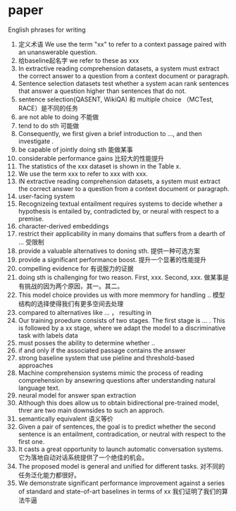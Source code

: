 # paper
English phrases for writing

1. 定义术语 We use the term "xx" to refer to a context passage paired with an unanswerable question.  
2. 给baseline起名字  we refer to these as xxx  
3. In extractive reading comprehension datasets, a system must extract the correct answer to a question from a context document or paragraph.  
4. Sentence selection datasets test whether a system acan rank sentences that answer a question higher than sentences that do not.
5. sentence selection(QASENT, WikiQA) 和 multiple choice （MCTest, RACE）是不同的任务
6. are not able to doing 不能做
7. tend to do sth 可能做
8. Consequently, we first given a brief introduction to  ..., and then investigate .
9. be capable of jointly doing sth 能做某事
10. considerable performance gains 比较大的性能提升
11. The statistics of the xxx dataset is shown in the Table x.
12. We use the term xxx to  refer to xxx with xxx.
13. IN extractive reading comprehension datasets, a system must extract the correct answer to a question from a context document or paragraph.
14. user-facing system  
15. Recognizeing textual entailment requires systems to decide whether a hypothesis is entailed by, contradicted by, or neural with respect to a premise.  
16. character-derived embeddings  
17. restrict their applicability in many domains that suffers from a dearth of ... 受限制  
18. provide a valuable alternatives to doning sth. 提供一种可选方案  
19. provide a significant performance boost. 提升一个显著的性能提升  
20. compelling evidence for 有说服力的证据  
21. doing sth is challenging for two reason. First, xxx. Second, xxx. 做某事是有挑战的因为两个原因，其一。其二。  
22. This model choice provides us with more memmory for handling .. 模型结构的选择使得我们有更多空间去处理  
23. compared to alternatives like ... ， resulting in   
24. Our training proedure consists of two stages. The first stage is  ... . This is followed by a xx stage, where we adapt the model to a discriminative task with labels data  
25. must posses the ability to determine whether ..
26. if and only if the associated passage contains the answer
27. strong baseline system that use pieline and threshold-based approaches
28. Machine comprehension systems mimic the process of reading comprehension by ansewring questions after understanding natural language text.
29. neural model for answer span extraction
30. Although this does allow us to obtain bidirectional pre-trained model, threr are two main downsides to such an approch.
31. semantically equivalent 语义等价
32. Given a pair of sentences, the goal is to predict whether the second sentence is an entailment, contradication, or neutral with respect to the first one. 
33. It casts a great opportunity to launch automatic conversation systems.  它为落地自动对话系统提供了一个绝佳的机会。 
34. The proposed model is general and unified for different tasks. 对不同的任务泛化能力都很好。
35.  We demonstrate significant performance improvement against a series of standard and state-of-art baselines in terms of xx 我们证明了我们的算法牛逼
